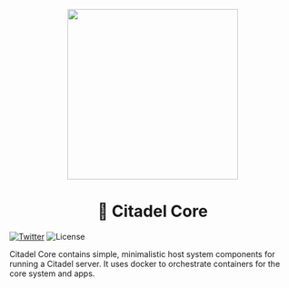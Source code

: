 <!--
SPDX-FileCopyrightText: 2021-2022 Citadel and contributors

SPDX-License-Identifier: GPL-3.0-or-later
-->

<p align="center">
  <img height="300" src="https://avatars.githubusercontent.com/u/86734767">
  <h1 align="center">🏰 Citadel Core</h1>
</p>


[![Twitter](https://img.shields.io/twitter/follow/runcitadel?style=flat-square)](https://twitter.com/runcitadel)
![License](https://img.shields.io/github/license/runcitadel/core?style=flat-square)

Citadel Core contains simple, minimalistic host system components for running a Citadel server.
It uses docker to orchestrate containers for the core system and apps.
